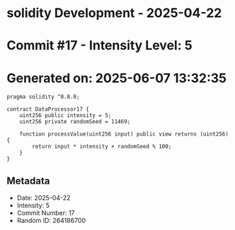 ﻿# solidity Development - 2025-04-22
# Commit #17 - Intensity Level: 5
# Generated on: 2025-06-07 13:32:35
```solidity
pragma solidity ^0.8.0;

contract DataProcessor17 {
    uint256 public intensity = 5;
    uint256 private randomSeed = 11469;

    function processValue(uint256 input) public view returns (uint256) {
        return input * intensity + randomSeed % 100;
    }
}
```
## Metadata
- Date: 2025-04-22
- Intensity: 5
- Commit Number: 17
- Random ID: 264186700
